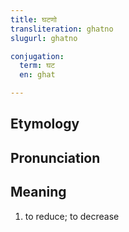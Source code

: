 ```yaml
---
title: घटणो
transliteration: ghatno
slugurl: ghatno

conjugation: 
  term: घट
  en: ghat

---
```

## Etymology

## Pronunciation

## Meaning
1. to reduce; to decrease